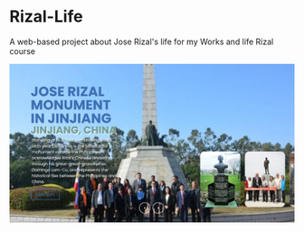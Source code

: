 # Rizal-Life
A web-based project about Jose Rizal's life for my Works and life Rizal course

![image alt](https://github.com/supertaaan/Rizal-Life/blob/ff8903ef027a1f4b10ea089b6b3702d5cb0358df/Screenshot%202025-07-01%20002824.png)
